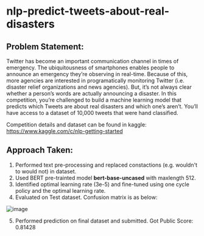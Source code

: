 # nlp-predict-tweets-about-real-disasters

## Problem Statement:

Twitter has become an important communication channel in times of emergency. The ubiquitousness of smartphones enables people to announce an emergency they’re observing in real-time. Because of this, more agencies are interested in programatically monitoring Twitter (i.e. disaster relief organizations and news agencies). But, it’s not always clear whether a person’s words are actually announcing a disaster. In this competition, you’re challenged to build a machine learning model that predicts which Tweets are about real disasters and which one’s aren’t. You’ll have access to a dataset of 10,000 tweets that were hand classified. 

Competition details and dataset can be found in kaggle: https://www.kaggle.com/c/nlp-getting-started

## Approach Taken:
1. Performed text pre-processing and replaced constactions (e.g. wouldn't to would not) in dataset.
2. Used BERT pre-trainted model **bert-base-uncased** with maxlength 512.
3. Identified optimal learning rate (3e-5) and fine-tuned using one cycle policy and the optimal learning rate.
5. Evaluated on Test dataset. Confusion matrix is as below:

![image](https://user-images.githubusercontent.com/77941537/134822347-838d577c-354e-4da4-ade1-eb2a1c35493c.png)


5. Performed prediction on final dataset and submitted. Got Public Score: 0.81428
